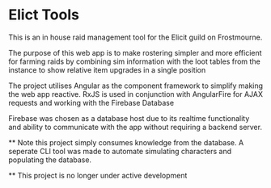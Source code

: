 # Elict Tools

This is an in house raid management tool for the Elicit guild on Frostmourne.

The purpose of this web app is to make rostering simpler and more efficient for farming raids by combining sim information with the loot tables from the instance to show relative item upgrades in a single position

The project utilises Angular as the component framework to simplify making the web app reactive.
RxJS is used in conjunction with AngularFire for AJAX requests and working with the Firebase Database

Firebase was chosen as a database host due to its realtime functionality and ability to communicate with the app without requiring a backend server.

\*\* Note this project simply consumes knowledge from the database. A seperate CLI tool was made to automate simulating characters and populating the database.

\*\* This project is no longer under active development
